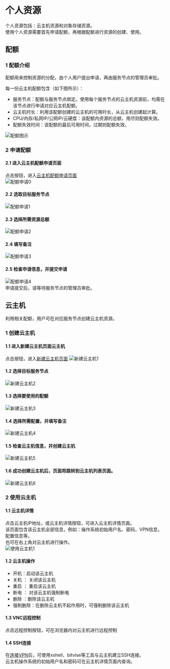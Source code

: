 # 个人资源  
个人资源包括：云主机资源和对象存储资源。  
使用个人资源需要首先申请配额，再根据配额进行资源的创建、使用。

## 配额  
### 1 配额介绍  
配额用来控制资源的分配，由个人用户提出申请，再由服务节点的管理员审批。  

每一份云主机配额包含（如下图所示）：  

* 服务节点：配额与服务节点绑定。使用每个服务节点的云主机资源前，均需在该节点进行申请对应云主机配额。  
* 云主机时长：利用该配额创建的云主机的可用时长，从云主机创建起计算。  
* CPU/内存/私网IP/公网IP/云硬盘：该配额内资源的总额，用尽则配额失效。  
* 配额失效时间：该配额的最后可用时间，过期则配额失效。  
  

![配额图示](./img/01_quota_detail.png)

### 2 申请配额   
#### 2.1 进入云主机配额申请页面  
点击按钮，进入[云主机配额申请页面](https://fed.cstcloud.cn/my/personal/quota_apply)  
![配额申请0](./img/02_quota_apply_0.png)  

#### 2.2 选取目标服务节点  
![配额申请1](./img/02_quota_apply_1.png)  
#### 2.3 选择所需资源总额  
![配额申请2](./img/02_quota_apply_2.png)
#### 2.4 填写备注  
![配额申请3](./img/02_quota_apply_3.png)  
#### 2.5 检查申请信息，并提交申请  
![配额申请4](./img/02_quota_apply_4.png)  
申请提交后，请等待服务节点的管理员审批。

## 云主机
利用相关配额，用户可在对应服务节点创建云主机资源。

### 1 创建云主机  
#### 1.1 进入新建云主机页面云主机
点击按钮，进入[新建云主机页面](https://fed.cstcloud.cn/my/personal/quota_apply)
![新建云主机1](./img/03_server_create_1.png)  
#### 1.2 选择目标服务节点
![新建云主机2](./img/03_server_create_2.png)  
#### 1.3 选择要使用的配额
![新建云主机3](./img/03_server_create_3.png)  
#### 1.4 选择所需配置，并填写备注
![新建云主机4](./img/03_server_create_4.png)   
#### 1.5 检查云主机信息，并创建云主机
![新建云主机5](./img/03_server_create_5.png)   
#### 1.6 成功创建云主机后，页面将跳转到云主机列表页面。
![新建云主机6](./img/04_server_usage_1.png)  

### 2 使用云主机
#### 1.1 云主机详情
点击云主机IP地址，或云主机详情按钮，可进入云主机详情页面。  
该页面包含该云主机全部信息，例如：操作系统初始用户名、密码，VPN信息，配置信息等。  
也可在右上角对云主机进行操作。  
![使用云主机1](./img/04_server_usage_2.png)  
#### 1.2 云主机操作
* 开机：启动该云主机  
* 关机 ： 关闭该云主机  
* 重启 ： 重启该云主机  
* 断电 ： 对该云主机强制断电  
* 删除 ：删除该云主机  
* 强制删除：在删除云主机不起作用时，可强制删除该云主机  
#### 1.3 VNC远程控制
点击远程控制按钮，可在浏览器内对云主机进行远程控制  
#### 1.4 SSH连接
在[连接VPN](/manual/vpn)后，可使用xshell、bitvise等工具与云主机建立SSH连接。  
云主机操作系统的初始用户名和密码可在云主机详情页面内查询。  
